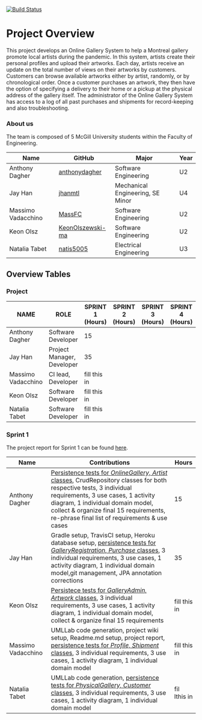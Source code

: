 [![Build Status](https://travis-ci.com/McGill-ECSE321-Fall2020/project-group-07.svg?token=uVygPvq8RcZYse4EpgeN&branch=master)](https://travis-ci.com/McGill-ECSE321-Fall2020/project-group-07)

# Project Overview
This project develops an Online Gallery System to help a Montreal gallery promote local artists during the pandemic. In this system, artists create their personal profiles and upload their artworks. Each day, artists receive an update on the total number of views on their artworks by customers. Customers can browse available artworks either by artist, randomly, or by chronological order. Once a customer purchases an artwork, they then have the option of specifying a delivery to their home or a pickup at the physical address of the gallery itself. The administrator of the Online Gallery System has access to a log of all past purchases and shipments for record-keeping and also troubleshooting.

### About us
The team is composed of 5 McGill University students within the Faculty of Engineering.

| Name | GitHub | Major | Year |
| ------------- | ------------- | ------------- | ------------- |
|Anthony Dagher | [anthonydagher](https://github.com/anthonydagher) | Software Engineering | U2 |
|Jay Han | [jhanmtl](https://github.com/jhanmtl) | Mechanical Engineering, SE Minor | U4 |
|Massimo Vadacchino  | [MassFC](https://github.com/MassFC) | Software Engineering | U2 |
|Keon Olsz| [KeonOlszewski-ma](https://github.com/KeonOlszewski) | Software Engineering | U2 |
|Natalia Tabet | [natis5005](https://github.com/natis5005) | Electrical Engineering | U3 |

## Overview Tables
### Project
| NAME                   | ROLE |  SPRINT 1 (Hours) | SPRINT 2 (Hours) | SPRINT 3 (Hours) | SPRINT 4 (Hours)|
|------------------------|------|-----------|----------|----------|----------|
| Anthony Dagher         | Software Developer       | 15  |   |   |          |
| Jay Han                |Project Manager, Developer| 35            |   |   |          |
| Massimo Vadacchino     | CI lead, Developer       | fill this in  |   |   |          |
| Keon Olsz              | Software Developer       | fill this in  |   |   |          |
| Natalia Tabet          | Software Developer       | fill this in  |   |   |          |

### Sprint 1

The project report for Sprint 1 can be found [here](https://github.com/McGill-ECSE321-Fall2020/project-group-07/wiki/Project-Report-(Sprint-1)).

| Name | Contributions | Hours |
| ------------- | ------------- | ------------- |
| Anthony Dagher| <ins>Persistence tests for _OnlineGallery, Artist_ classes</ins>, CrudRepository classes for both respective tests, 3 individual requirements, 3 use cases, 1 activity diagram, 1 individual domain model, collect & organize final 15 requirements, re-phrase final list of requirements & use cases |15|
| Jay Han| Gradle setup, TravisCI setup, Heroku database setup, <ins>persistence tests for _GalleryRegistration, Purchase_ classes</ins>, 3 individual requirements, 3 use cases, 1 activity diagram, 1 individual domain model,git management, JPA annotation corrections |35|
| Keon Olsz |<ins>Persistece tests for _GalleryAdmin, Artwork_ classes</ins>, 3 individual requirements, 3 use cases, 1 activity diagram, 1 individual domain model, collect & organize final 15 requirements | fill this in|
 |Massimo Vadacchino| UMLLab code generation, project wiki setup, Readme.md setup, project report, <ins>persistence tests for _Profile, Shipment_ classes</ins>, 3 individual requirements, 3 use cases, 1 activity diagram, 1 individual domain model | fill this in|
 | Natalia Tabet | UMLLab code generation, <ins>persistence tests for _PhysicalGallery, Customer_ classes</ins>, 3 individual requirements, 3 use cases, 1 activity diagram, 1 individual domain model | fil lthis in |
